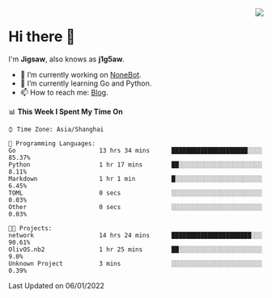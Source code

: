 <a href="#">
  <img align="right" src="https://github-readme-stats.vercel.app/api?username=j1g5awi&count_private=true&show_icons=true&title_color=80070B&text_color=B3B3B3&bg_color=212121&icon_color=80070B" />
</a>

# Hi there 👋

I'm **Jigsaw**, also knows as **j1g5aw**.

- 🔭 I’m currently working on [NoneBot](https://github.com/nonebot).
- 🌱 I’m currently learning Go and Python.
- 📫 How to reach me: [Blog](https://blog.maddestroyer.xyz/).

<!--START_SECTION:waka-->
📊 **This Week I Spent My Time On** 

```text
⌚︎ Time Zone: Asia/Shanghai

💬 Programming Languages: 
Go                       13 hrs 34 mins      █████████████████████░░░░   85.37% 
Python                   1 hr 17 mins        ██░░░░░░░░░░░░░░░░░░░░░░░   8.11% 
Markdown                 1 hr 1 min          █░░░░░░░░░░░░░░░░░░░░░░░░   6.45% 
TOML                     0 secs              ░░░░░░░░░░░░░░░░░░░░░░░░░   0.03% 
Other                    0 secs              ░░░░░░░░░░░░░░░░░░░░░░░░░   0.03%

🐱‍💻 Projects: 
network                  14 hrs 24 mins      ██████████████████████░░░   90.61% 
OlivOS.nb2               1 hr 25 mins        ██░░░░░░░░░░░░░░░░░░░░░░░   9.0% 
Unknown Project          3 mins              ░░░░░░░░░░░░░░░░░░░░░░░░░   0.39%

```


 Last Updated on 06/01/2022
<!--END_SECTION:waka-->
